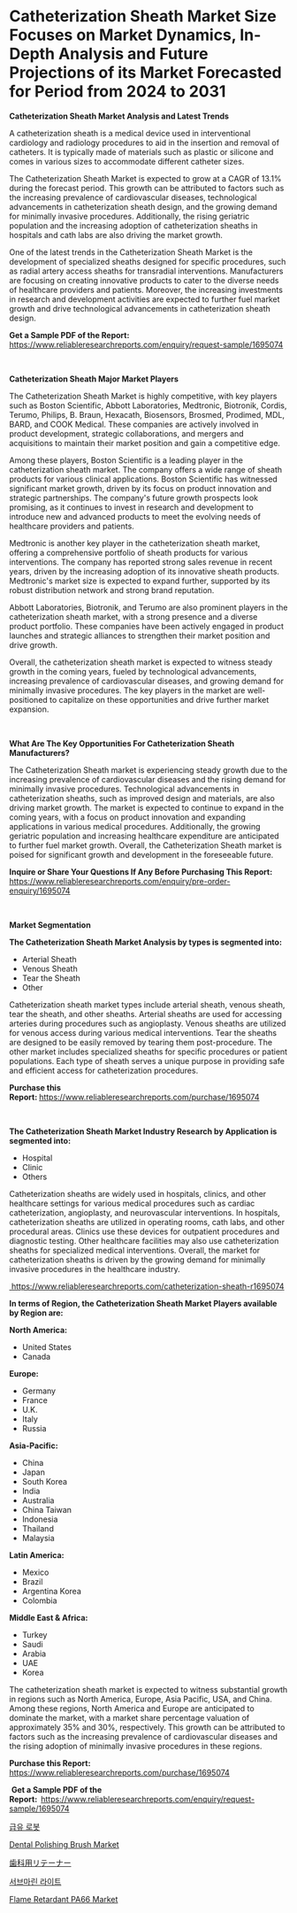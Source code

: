 <p><h1>Catheterization Sheath Market Size Focuses on Market Dynamics, In-Depth Analysis and Future Projections of its Market Forecasted for Period from 2024 to 2031</h1></p><p><strong>Catheterization Sheath Market Analysis and Latest Trends</strong></p>
<p><p>A catheterization sheath is a medical device used in interventional cardiology and radiology procedures to aid in the insertion and removal of catheters. It is typically made of materials such as plastic or silicone and comes in various sizes to accommodate different catheter sizes.</p><p>The Catheterization Sheath Market is expected to grow at a CAGR of 13.1% during the forecast period. This growth can be attributed to factors such as the increasing prevalence of cardiovascular diseases, technological advancements in catheterization sheath design, and the growing demand for minimally invasive procedures. Additionally, the rising geriatric population and the increasing adoption of catheterization sheaths in hospitals and cath labs are also driving the market growth.</p><p>One of the latest trends in the Catheterization Sheath Market is the development of specialized sheaths designed for specific procedures, such as radial artery access sheaths for transradial interventions. Manufacturers are focusing on creating innovative products to cater to the diverse needs of healthcare providers and patients. Moreover, the increasing investments in research and development activities are expected to further fuel market growth and drive technological advancements in catheterization sheath design.</p></p>
<p><strong>Get a Sample PDF of the Report:&nbsp;</strong> <a href="https://www.reliableresearchreports.com/enquiry/request-sample/1695074">https://www.reliableresearchreports.com/enquiry/request-sample/1695074</a></p>
<p>&nbsp;</p>
<p><strong>Catheterization Sheath Major Market Players</strong></p>
<p><p>The Catheterization Sheath Market is highly competitive, with key players such as Boston Scientific, Abbott Laboratories, Medtronic, Biotronik, Cordis, Terumo, Philips, B. Braun, Hexacath, Biosensors, Brosmed, Prodimed, MDL, BARD, and COOK Medical. These companies are actively involved in product development, strategic collaborations, and mergers and acquisitions to maintain their market position and gain a competitive edge.</p><p>Among these players, Boston Scientific is a leading player in the catheterization sheath market. The company offers a wide range of sheath products for various clinical applications. Boston Scientific has witnessed significant market growth, driven by its focus on product innovation and strategic partnerships. The company's future growth prospects look promising, as it continues to invest in research and development to introduce new and advanced products to meet the evolving needs of healthcare providers and patients.</p><p>Medtronic is another key player in the catheterization sheath market, offering a comprehensive portfolio of sheath products for various interventions. The company has reported strong sales revenue in recent years, driven by the increasing adoption of its innovative sheath products. Medtronic's market size is expected to expand further, supported by its robust distribution network and strong brand reputation.</p><p>Abbott Laboratories, Biotronik, and Terumo are also prominent players in the catheterization sheath market, with a strong presence and a diverse product portfolio. These companies have been actively engaged in product launches and strategic alliances to strengthen their market position and drive growth.</p><p>Overall, the catheterization sheath market is expected to witness steady growth in the coming years, fueled by technological advancements, increasing prevalence of cardiovascular diseases, and growing demand for minimally invasive procedures. The key players in the market are well-positioned to capitalize on these opportunities and drive further market expansion.</p></p>
<p>&nbsp;</p>
<p><strong>What Are The Key Opportunities For Catheterization Sheath Manufacturers?</strong></p>
<p><p>The Catheterization Sheath market is experiencing steady growth due to the increasing prevalence of cardiovascular diseases and the rising demand for minimally invasive procedures. Technological advancements in catheterization sheaths, such as improved design and materials, are also driving market growth. The market is expected to continue to expand in the coming years, with a focus on product innovation and expanding applications in various medical procedures. Additionally, the growing geriatric population and increasing healthcare expenditure are anticipated to further fuel market growth. Overall, the Catheterization Sheath market is poised for significant growth and development in the foreseeable future.</p></p>
<p><strong>Inquire or Share Your Questions If Any Before Purchasing This Report:</strong> <a href="https://www.reliableresearchreports.com/enquiry/pre-order-enquiry/1695074">https://www.reliableresearchreports.com/enquiry/pre-order-enquiry/1695074</a></p>
<p>&nbsp;</p>
<p><strong>Market Segmentation</strong></p>
<p><strong>The Catheterization Sheath Market Analysis by types is segmented into:</strong></p>
<p><ul><li>Arterial Sheath</li><li>Venous Sheath</li><li>Tear the Sheath</li><li>Other</li></ul></p>
<p><p>Catheterization sheath market types include arterial sheath, venous sheath, tear the sheath, and other sheaths. Arterial sheaths are used for accessing arteries during procedures such as angioplasty. Venous sheaths are utilized for venous access during various medical interventions. Tear the sheaths are designed to be easily removed by tearing them post-procedure. The other market includes specialized sheaths for specific procedures or patient populations. Each type of sheath serves a unique purpose in providing safe and efficient access for catheterization procedures.</p></p>
<p><strong>Purchase this Report:&nbsp;</strong><a href="https://www.reliableresearchreports.com/purchase/1695074">https://www.reliableresearchreports.com/purchase/1695074</a></p>
<p>&nbsp;</p>
<p><strong>The Catheterization Sheath Market Industry Research by Application is segmented into:</strong></p>
<p><ul><li>Hospital</li><li>Clinic</li><li>Others</li></ul></p>
<p><p>Catheterization sheaths are widely used in hospitals, clinics, and other healthcare settings for various medical procedures such as cardiac catheterization, angioplasty, and neurovascular interventions. In hospitals, catheterization sheaths are utilized in operating rooms, cath labs, and other procedural areas. Clinics use these devices for outpatient procedures and diagnostic testing. Other healthcare facilities may also use catheterization sheaths for specialized medical interventions. Overall, the market for catheterization sheaths is driven by the growing demand for minimally invasive procedures in the healthcare industry.</p></p>
<p><a href="https://www.reliableresearchreports.com/catheterization-sheath-r1695074">&nbsp;https://www.reliableresearchreports.com/catheterization-sheath-r1695074</a></p>
<p><strong>In terms of Region, the Catheterization Sheath Market Players available by Region are:</strong></p>
<p>
    <p> <strong> North America: </strong>
        <ul>
            <li>United States</li>
            <li>Canada</li>
        </ul>
        </p> 
    <p> <strong> Europe: </strong>
        <ul>
            <li>Germany</li>
            <li>France</li>
            <li>U.K.</li>
            <li>Italy</li>
            <li>Russia</li>
        </ul>
        </p> 
    <p> <strong> Asia-Pacific: </strong>
        <ul>
            <li>China</li>
            <li>Japan</li>
            <li>South Korea</li>
            <li>India</li>
            <li>Australia</li>
            <li>China Taiwan</li>
            <li>Indonesia</li>
            <li>Thailand</li>
            <li>Malaysia</li>
        </ul>
        </p> 
    <p> <strong> Latin America: </strong>
        <ul>
            <li>Mexico</li>
            <li>Brazil</li>
            <li>Argentina Korea</li>
            <li>Colombia</li>
        </ul>
        </p> 
    <p> <strong> Middle East & Africa: </strong>
        <ul>
            <li>Turkey</li>
            <li>Saudi</li>
            <li>Arabia</li>
            <li>UAE</li>
            <li>Korea</li>
        </ul>
    </p>
    </p>
<p><p>The catheterization sheath market is expected to witness substantial growth in regions such as North America, Europe, Asia Pacific, USA, and China. Among these regions, North America and Europe are anticipated to dominate the market, with a market share percentage valuation of approximately 35% and 30%, respectively. This growth can be attributed to factors such as the increasing prevalence of cardiovascular diseases and the rising adoption of minimally invasive procedures in these regions.</p></p>
<p><strong>Purchase this Report: </strong><a href="https://www.reliableresearchreports.com/purchase/1695074">https://www.reliableresearchreports.com/purchase/1695074</a></p>
<p>&nbsp;<strong>Get a Sample PDF of the Report:&nbsp;&nbsp;</strong><a href="https://www.reliableresearchreports.com/enquiry/request-sample/1695074">https://www.reliableresearchreports.com/enquiry/request-sample/1695074</a></p>
<p><strong></strong></p>
<p><p><a href="https://github.com/RonSpencer61/Market-Research-Report-List-1/blob/main/929828144335.md">급유 로봇</a></p><p><a href="https://github.com/sonuprakash1/Market-Research-Report-List-2/blob/main/dental-polishing-brush-market.md">Dental Polishing Brush Market</a></p><p><a href="https://medium.com/@logaolloway76845/%E6%AD%AF%E7%A7%91%E3%83%AA%E3%83%86%E3%83%BC%E3%83%8A%E5%B8%82%E5%A0%B4%E3%81%AE%E8%A6%8F%E6%A8%A1-cagr-%E3%83%88%E3%83%AC%E3%83%B3%E3%83%892024-2030-ad3a5f2f732a">歯科用リテーナー</a></p><p><a href="https://medium.com/@brisamorar2023/%EC%9E%A0%EC%88%98%ED%95%A8-%EC%A1%B0%EB%AA%85-%EC%8B%9C%EC%9E%A5-%EC%9C%A0%ED%98%95-%EC%9D%91%EC%9A%A9-%EB%B0%8F-%EC%A7%80%EB%A6%AC%EC%97%90-%EB%8C%80%ED%95%9C-%ED%8F%AC%EA%B4%84%EC%A0%81-%ED%8F%89%EA%B0%80-18a2bd4d9dc0">서브마린 라이트</a></p><p><a href="https://issuu.com/reportprime-2/docs/flame-retardant-pa66-market-size-2030.pptx">Flame Retardant PA66 Market</a></p></p>
